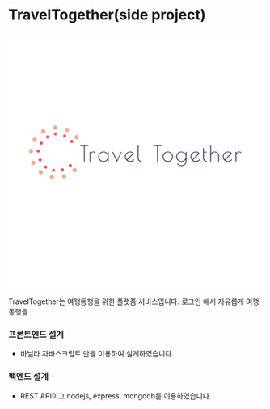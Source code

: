 # TravelTogether(side project)
![logo](./FrontEnd/images/logo_transparent.png)
 
TravelTogether는 여행동행을 위한 플랫폼 서비스입니다. 로그인 해서 자유롭게 여행 동행을 

### 프론트엔드 설계
 - 바닐라 자바스크립트 만을 이용하여 설계하였습니다.

### 백엔드 설계
- REST API이고 nodejs, express, mongodb를 이용하였습니다.
